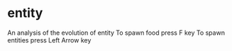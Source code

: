 # entity
An analysis of the evolution of entity
To spawn food press F key
To spawn entities press Left Arrow key
